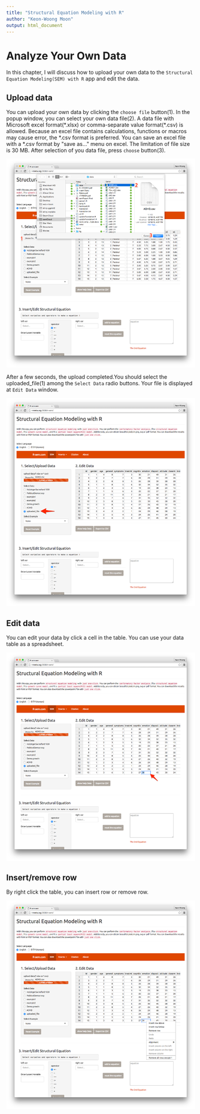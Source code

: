 ```yaml
---
title: "Structural Equation Modeling with R"
author: "Keon-Woong Moon"
output: html_document
---
```



# Analyze Your Own Data

In this chapter, I will discuss how to upload your own data to the `Structural Equation Modeling(SEM) with R` app and edit the data. 


## Upload data

You can upload your own data by clicking the `choose file` button(1). In the popup window, you can select your own data file(2). A data file with Microsoft excel format(\*.xlsx) or comma-separate value format(\*.csv) is allowed. Because an excel file contains calculations, functions or macros may cause error, the \*.csv format is preferred. You can save an excel file with a \*.csv format by "save as..." menu on excel. The limitation of file size is 30 MB. After selection of you data file, press `choose` button(3). 

![14.png](fig/14.png)

After a few seconds, the upload completed.You should select the uploaded_file(1) among the `Select Data` radio buttons. Your file is displayed at `Edit Data` window.

![15.png](fig/15.png)


## Edit data

You can edit your data by click a cell in the table. You can use your data table as a spreadsheet.

![16.png](fig/16.png)

## Insert/remove row

By right click the table, you can insert row or remove row.

![17.png](fig/17.png)

